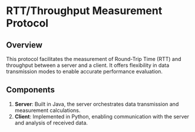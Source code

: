 # RTT/Throughput Measurement Protocol

## Overview
This protocol facilitates the measurement of Round-Trip Time (RTT) and throughput between a server and a client. It offers flexibility in data transmission modes to enable accurate performance evaluation.

## Components
1. **Server**: Built in Java, the server orchestrates data transmission and measurement calculations.
2. **Client**: Implemented in Python, enabling communication with the server and analysis of received data.

